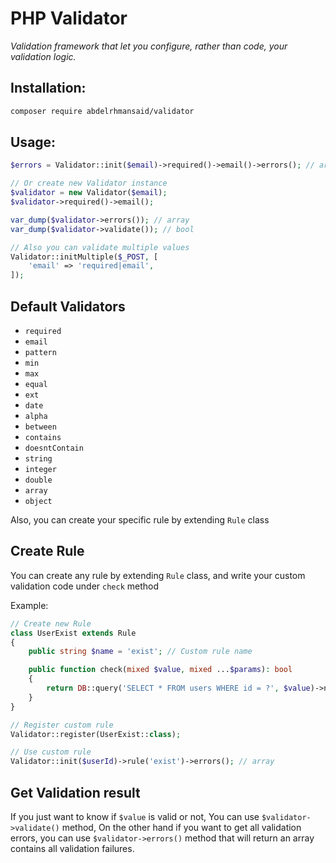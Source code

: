 # PHP Validator

*Validation framework that let you configure, rather than code, your validation logic.*

## Installation:
```sh
composer require abdelrhmansaid/validator
```

## Usage:

```php
$errors = Validator::init($email)->required()->email()->errors(); // array

// Or create new Validator instance
$validator = new Validator($email);
$validator->required()->email();

var_dump($validator->errors()); // array
var_dump($validator->validate()); // bool

// Also you can validate multiple values
Validator::initMultiple($_POST, [
    'email' => 'required|email',
]);
```

## Default Validators

- `required`
- `email`
- `pattern`
- `min`
- `max`
- `equal`
- `ext`
- `date`
- `alpha`
- `between`
- `contains`
- `doesntContain`
- `string`
- `integer`
- `double`
- `array`
- `object`

Also, you can create your specific rule by extending `Rule` class

## Create Rule

You can create any rule by extending `Rule` class, and write your custom validation code under `check` method

Example:

```php
// Create new Rule
class UserExist extends Rule
{
    public string $name = 'exist'; // Custom rule name

    public function check(mixed $value, mixed ...$params): bool
    {
        return DB::query('SELECT * FROM users WHERE id = ?', $value)->numRows === 0;
    }
}

// Register custom rule
Validator::register(UserExist::class);

// Use custom rule
Validator::init($userId)->rule('exist')->errors(); // array
```

## Get Validation result

If you just want to know if `$value` is valid or not, You can use `$validator->validate()` method,
On the other hand if you want to get all validation errors, you can use `$validator->errors()` method
that will return an array contains all validation failures.
